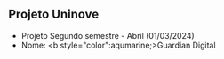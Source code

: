## Projeto Uninove 

 - Projeto Segundo semestre - Abril (01/03/2024)
 - Nome: <b style="color":aqumarine;>Guardian Digital<b>
